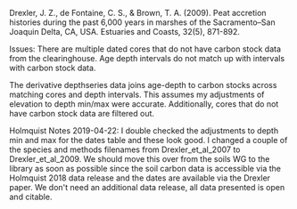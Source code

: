 Drexler, J. Z., de Fontaine, C. S., & Brown, T. A. (2009). Peat accretion histories during the past 6,000 years in marshes of the Sacramento–San Joaquin Delta, CA, USA. Estuaries and Coasts, 32(5), 871-892.

Issues: 
There are multiple dated cores that do not have carbon stock data from the clearinghouse. 
Age depth intervals do not match up with intervals with carbon stock data. 

The derivative depthseries data joins age-depth to carbon stocks across matching cores and depth intervals. 
This assumes my adjustments of elevation to depth min/max were accurate. 
Additionally, cores that do not have carbon stock data are filtered out. 

Holmquist Notes 2019-04-22: I double checked the adjustments to depth min and max for the dates table and these look good. I changed a couple of the species and methods filenames from Drexler_et_al_2007 to Drexler_et_al_2009. We should move this over from the soils WG to the library as soon as possible since the soil carbon data is accessible via the Holmquist 2018 data release and the dates are available via the Drexler paper. We don't need an additional data release, all data presented is open and citable. 
